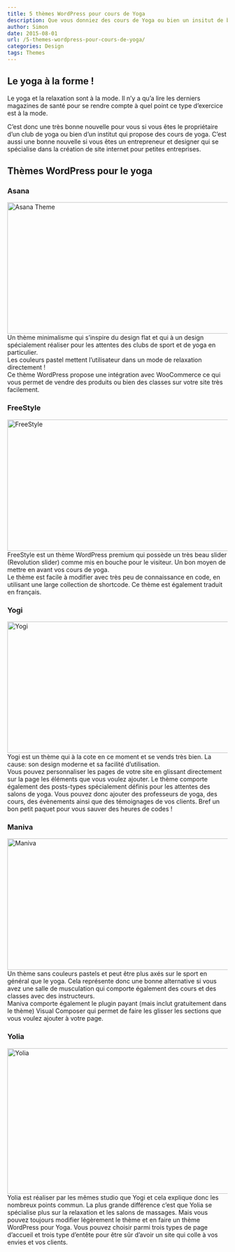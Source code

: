```yaml
---
title: 5 thèmes WordPress pour cours de Yoga
description: Que vous donniez des cours de Yoga ou bien un insitut de beauté, voici des thèmes WordPress pour vous aider
author: Simon
date: 2015-08-01
url: /5-themes-wordpress-pour-cours-de-yoga/
categories: Design
tags: Themes
---
```

## Le yoga à la forme !

Le yoga et la relaxation sont à la mode. Il n&rsquo;y a qu&rsquo;a lire les derniers magazines de santé pour se rendre compte à quel point ce type d&rsquo;exercice est à la mode. 

C&rsquo;est donc une très bonne nouvelle pour vous si vous êtes le propriétaire d&rsquo;un club de yoga ou bien d&rsquo;un institut qui propose des cours de yoga. C&rsquo;est aussi une bonne nouvelle si vous êtes un entrepreneur et designer qui se spécialise dans la création de site internet pour petites entreprises.

## Thèmes WordPress pour le yoga

### Asana

[<img src="http://www.bygga.fr/wp-content/uploads/2015/07/Asana-Theme.jpg" alt="Asana Theme" width="590" height="300" class="aligncenter size-full wp-image-1080" />][1]  
Un thème minimalisme qui s&rsquo;inspire du design flat et qui à un design spécialement réaliser pour les attentes des clubs de sport et de yoga en particulier.  
Les couleurs pastel mettent l&rsquo;utilisateur dans un mode de relaxation directement !  
Ce thème WordPress propose une intégration avec WooCommerce ce qui vous permet de vendre des produits ou bien des classes sur votre site très facilement.

### FreeStyle

[<img src="http://www.bygga.fr/wp-content/uploads/2015/07/FreeStyle.jpg" alt="FreeStyle" width="590" height="300" class="aligncenter size-full wp-image-1081" />][2]  
FreeStyle est un thème WordPress premium qui possède un très beau slider (Revolution slider) comme mis en bouche pour le visiteur. Un bon moyen de mettre en avant vos cours de yoga.  
Le thème est facile à modifier avec très peu de connaissance en code, en utilisant une large collection de shortcode. Ce thème est également traduit en français.

### Yogi

[<img src="http://www.bygga.fr/wp-content/uploads/2015/07/Yogi.jpg" alt="Yogi" width="590" height="300" class="aligncenter size-full wp-image-1082" />][3]  
Yogi est un thème qui à la cote en ce moment et se vends très bien. La cause: son design moderne et sa facilité d&rsquo;utilisation.  
Vous pouvez personnaliser les pages de votre site en glissant directement sur la page les éléments que vous voulez ajouter. Le thème comporte également des posts-types spécialement définis pour les attentes des salons de yoga. Vous pouvez donc ajouter des professeurs de yoga, des cours, des évènements ainsi que des témoignages de vos clients. Bref un bon petit paquet pour vous sauver des heures de codes !

### Maniva

[<img src="http://www.bygga.fr/wp-content/uploads/2015/07/Maniva.jpg" alt="Maniva" width="590" height="300" class="aligncenter size-full wp-image-1083" />][4]  
Un thème sans couleurs pastels et peut être plus axés sur le sport en général que le yoga. Cela représente donc une bonne alternative si vous avez une salle de musculation qui comporte également des cours et des classes avec des instructeurs.  
Maniva comporte également le plugin payant (mais inclut gratuitement dans le thème) Visual Composer qui permet de faire les glisser les sections que vous voulez ajouter à votre page.

### Yolia

[<img src="http://www.bygga.fr/wp-content/uploads/2015/07/Yolia.jpg" alt="Yolia" width="590" height="332" class="aligncenter size-full wp-image-1084" />][5]  
Yolia est réaliser par les mêmes studio que Yogi et cela explique donc les nombreux points commun. La plus grande différence c&rsquo;est que Yolia se spécialise plus sur la relaxation et les salons de massages. Mais vous pouvez toujours modifier légèrement le thème et en faire un thème WordPress pour Yoga. Vous pouvez choisir parmi trois types de page d&rsquo;accueil et trois type d&rsquo;entête pour être sûr d&rsquo;avoir un site qui colle à vos envies et vos clients.

 [1]: http://themeforest.net/item/asana-sport-and-yoga-wordpress-theme/11465027?ref=bygga
 [2]: http://themeforest.net/item/freestyle-yoga-wordpress-theme/2396575?ref=bygga
 [3]: http://themeforest.net/item/yogi-health-beauty-yoga-wordpress-theme/11538612?ref=bygga
 [4]: http://themeforest.net/item/gym-fitness-yoga-maniva-wordpress-theme/12003454?ref=bygga
 [5]: http://themeforest.net/item/yolia-beauty-spa-wordpress-theme/11711319?ref=bygga
 
